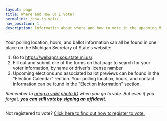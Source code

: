 ```yaml
---
layout: page
title: Where and How Do I Vote?
permalink: /how-to-vote/
nav_position: 1
description: Information about where and how to vote in the upcoming Michigan election.
---
```


Your polling location, hours, and ballot information can all be found in one place on the Michigan Secretary of State's website:

1. Go to <https://webapps.sos.state.mi.us/>.
2. Fill out and submit one of the forms on that page to search for your voter information, by name or driver's license number
3. Upcoming elections and associated ballot previews can be found in the "Election Calendar" section. Your polling location, hours, and contact information can be found in the "Election Information" section.

*Remember to [bring a valid photo ID](https://www.michigan.gov/sos/0,4670,7-127-1633_8716-178123--,00.html) when you go to vote. But even if you forget, [**you can still vote by signing an affidavit**.](https://www.michigan.gov/sos/0,4670,7-127-1633_8716-178123--,00.html)*

---

Not registered to vote? [Click here to find out how to register to vote.](/register-to-vote/)
